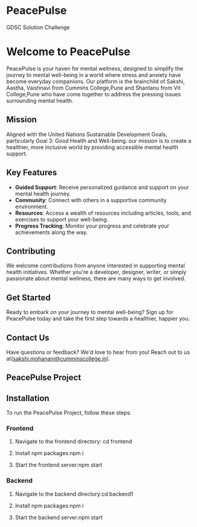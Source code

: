 # PeacePulse
GDSC Solution Challenge

# Welcome to PeacePulse

PeacePulse is your haven for mental wellness, designed to simplify the journey to mental well-being in a world where stress and anxiety have become everyday companions. Our platform is the brainchild of Sakshi, Aastha, Vaishnavi from Cummins College,Pune and Shantanu from Vit College,Pune who have come together to address the pressing issues surrounding mental health.

## Mission

Aligned with the United Nations Sustainable Development Goals, particularly Goal 3: Good Health and Well-being. our mission is to create a healthier, more inclusive world by providing accessible mental health support.

## Key Features

- **Guided Support**: Receive personalized guidance and support on your mental health journey.
- **Community**: Connect with others in a supportive community environment.
- **Resources**: Access a wealth of resources including articles, tools, and exercises to support your well-being.
- **Progress Tracking**: Monitor your progress and celebrate your achievements along the way.

## Contributing

We welcome contributions from anyone interested in supporting mental health initiatives. Whether you're a developer, designer, writer, or simply passionate about mental wellness, there are many ways to get involved.

## Get Started

Ready to embark on your journey to mental well-being? Sign up for PeacePulse today and take the first step towards a healthier, happier you.

## Contact Us

Have questions or feedback? We'd love to hear from you! Reach out to us at(sakshi.mohanani@cumminscollege.in).

## PeacePulse Project

## Installation

To run the PeacePulse Project, follow these steps:

### Frontend

1. Navigate to the frontend directory: cd frontend

2. Install npm packages:npm i

3. Start the frontend server:npm start

### Backend

1. Navigate to the backend directory:cd backend1
   
2. Install npm packages:npm i

3. Start the backend server:npm start
